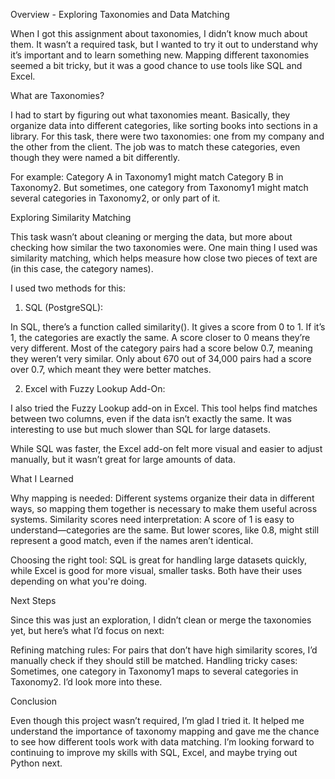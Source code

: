 Overview - Exploring Taxonomies and Data Matching

When I got this assignment about taxonomies, I didn’t know much about them. It wasn’t a required task, but I wanted to try it out to understand why it’s important and to learn something new. Mapping different taxonomies seemed a bit tricky, but it was a good chance to use tools like SQL and Excel.

What are Taxonomies?

I had to start by figuring out what taxonomies meant. Basically, they organize data into different categories, like sorting books into sections in a library. For this task, there were two taxonomies: one from my company and the other from the client. The job was to match these categories, even though they were named a bit differently.

For example:
Category A in Taxonomy1 might match Category B in Taxonomy2.
But sometimes, one category from Taxonomy1 might match several categories in Taxonomy2, or only part of it.

Exploring Similarity Matching

This task wasn’t about cleaning or merging the data, but more about checking how similar the two taxonomies were. One main thing I used was similarity matching, which helps measure how close two pieces of text are (in this case, the category names).

I used two methods for this:

1. SQL (PostgreSQL):

In SQL, there’s a function called similarity(). It gives a score from 0 to 1. If it’s 1, the categories are exactly the same. A score closer to 0 means they’re very different.
Most of the category pairs had a score below 0.7, meaning they weren’t very similar. Only about 670 out of 34,000 pairs had a score over 0.7, which meant they were better matches.

2. Excel with Fuzzy Lookup Add-On:

I also tried the Fuzzy Lookup add-on in Excel. This tool helps find matches between two columns, even if the data isn’t exactly the same. It was interesting to use but much slower than SQL for large datasets.

While SQL was faster, the Excel add-on felt more visual and easier to adjust manually, but it wasn’t great for large amounts of data.

What I Learned

Why mapping is needed: Different systems organize their data in different ways, so mapping them together is necessary to make them useful across systems.
Similarity scores need interpretation: A score of 1 is easy to understand—categories are the same. But lower scores, like 0.8, might still represent a good match, even if the names aren’t identical.

Choosing the right tool: SQL is great for handling large datasets quickly, while Excel is good for more visual, smaller tasks. Both have their uses depending on what you're doing.

Next Steps

Since this was just an exploration, I didn’t clean or merge the taxonomies yet, but here’s what I’d focus on next:

Refining matching rules: For pairs that don’t have high similarity scores, I’d manually check if they should still be matched.
Handling tricky cases: Sometimes, one category in Taxonomy1 maps to several categories in Taxonomy2. I’d look more into these.

Conclusion

Even though this project wasn’t required, I’m glad I tried it. It helped me understand the importance of taxonomy mapping and gave me the chance to see how different tools work with data matching. I’m looking forward to continuing to improve my skills with SQL, Excel, and maybe trying out Python next.
